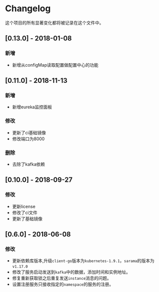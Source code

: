 # Changelog

这个项目的所有显著变化都将被记录在这个文件中。


## [0.13.0] - 2018-01-08

### 新增

- 新增从configMap读取配置做配置中心的功能

## [0.11.0] - 2018-11-13

### 新增

- 新增eureka监控面板

### 修改

- 更新了ci基础镜像
- 修改端口为8000

### 删除

- 去除了kafka依赖

## [0.10.0] - 2018-09-27

### 修改

- 更新license 
- 修改了ci文件
- 更新了基础镜像

## [0.6.0] - 2018-06-08

### 修改

- 更新依赖库版本,升级`client-go`版本为`kubernetes-1.9.1`，`sarama`的版本为`v1.17.0`
- 修改了服务启动发送到`kafka`中的数据，添加时间和实例地址。
- 修复重新获取锁之后重复发送`instance`消息的问题。
- 设置注册服务只接收指定的`namespace`的服务的注册。
